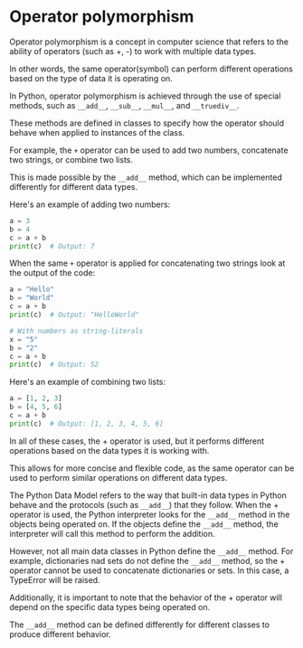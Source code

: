 # Operator polymorphism

Operator polymorphism is a concept in computer science that refers to the ability of operators (such as +, -) to work with multiple data types.

In other words, the same operator(symbol) can perform different operations based on the type of data it is operating on.

In Python, operator polymorphism is achieved through the use of special methods, such as `__add__`, `__sub__`, `__mul__`, and `__truediv__`.

These methods are defined in classes to specify how the operator should behave when applied to instances of the class.

For example, the `+` operator can be used to add two numbers, concatenate two strings, or combine two lists.

This is made possible by the `__add__` method, which can be implemented differently for different data types.

Here's an example of adding two numbers:

```python
a = 3
b = 4
c = a + b
print(c)  # Output: 7
```

When the same `+` operator is applied for concatenating two strings look at the output of the code:

```python
a = "Hello"
b = "World"
c = a + b
print(c)  # Output: "HelloWorld"

# With numbers as string-literals
x = "5"
b = "2"
c = a + b
print(c)  # Output: 52
```

Here's an example of combining two lists:

```python
a = [1, 2, 3]
b = [4, 5, 6]
c = a + b
print(c)  # Output: [1, 2, 3, 4, 5, 6]
```

In all of these cases, the + operator is used, but it performs different operations based on the data types it is working with.

This allows for more concise and flexible code, as the same operator can be used to perform similar operations on different data types.

The Python Data Model refers to the way that built-in data types in Python behave and the protocols (such as `__add__`) that they follow. When the + operator is used, the Python interpreter looks for the `__add__` method in the objects being operated on. If the objects define the `__add__` method, the interpreter will call this method to perform the addition.

However, not all main data classes in Python define the `__add__` method. For example, dictionaries nad sets do not define the `__add__` method, so the + operator cannot be used to concatenate dictionaries or sets. In this case, a TypeError will be raised.

Additionally, it is important to note that the behavior of the + operator will depend on the specific data types being operated on.

The `__add__` method can be defined differently for different classes to produce different behavior.
